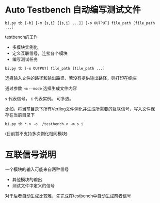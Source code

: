 # Auto Testbench 自动编写测试文件

```
bi.py tb [-h] [-m {s,i} [{s,i} ...]] [-o OUTPUT] file_path [file_path ...]
```

testbench的工作
- 多模块实例化
- 定义互联信号，连接各个模块
- 编写测试任务

```
bi.py tb [-o OUTPUT] file_path [file_path ...]
```

选择输入文件的路径和输出路径，若没有提供输出路径，则打印在终端

通过参数 `-m` `--mode` 选择生成文件内容

 `s` 代表信号， `i` 代表实例。 可多选。

比如，将当前目录下所有Verilog文件例化并生成所需要的互联信号，写入文件保存在当前目录下

```
bi.py tb *.v -o ./testbench.v -m s i
```

(目前暂不支持多次例化相同模块)

# 互联信号说明

一个模块的输入可能来自两种信号
- 其他模块的输出
- 测试文件中定义的信号

对于后者自动生成比较难，先完成在testbench中自动生成前者信号
